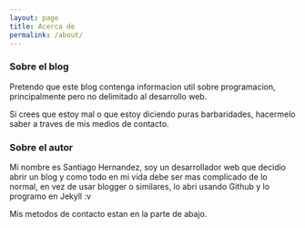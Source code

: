 ```yaml
---
layout: page
title: Acerca de
permalink: /about/
---
```


### Sobre el blog

Pretendo que este blog contenga informacion util sobre programacion, principalmente pero no delimitado al desarrollo web.

Si crees que estoy mal o que estoy diciendo puras barbaridades, hacermelo saber a traves de mis medios de contacto.

### Sobre el autor

Mi nombre es Santiago Hernandez, soy un desarrollador web que decidio abrir un blog y como todo en mi vida debe ser mas complicado de lo normal, en vez de usar blogger o similares, lo abri usando Github y lo programo en Jekyll :v

Mis metodos de contacto estan en la parte de abajo.
